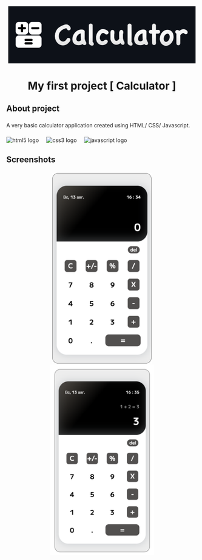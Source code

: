<div align="center">
  <img height="150" src="https://github.com/ringerMW/my-first-calculator/blob/main/img/calc_logo.gif?raw=true"  />
</div>

###

<h1 align="center">My first project [ Calculator ]</h1>

###

<h2 align="left">About project</h2>

###

<p align="left">A very basic calculator application created using HTML/ CSS/ Javascript.</p>

###

<div align="left">
  <img src="https://skillicons.dev/icons?i=html" height="40" alt="html5 logo"  />
  <img width="12" />
  <img src="https://skillicons.dev/icons?i=css" height="40" alt="css3 logo"  />
  <img width="12" />
  <img src="https://skillicons.dev/icons?i=js" height="40" alt="javascript logo"  />
</div>

###

<h2 align="left">Screenshots</h2>

###

<div align="center">
  <img height="500" src="https://github.com/ringerMW/my-first-calculator/blob/main/img/screen_one.png?raw=true"/>
  <img height="500" src="https://github.com/ringerMW/my-first-calculator/blob/main/img/screen_two.png?raw=true"/>
</div>

###
